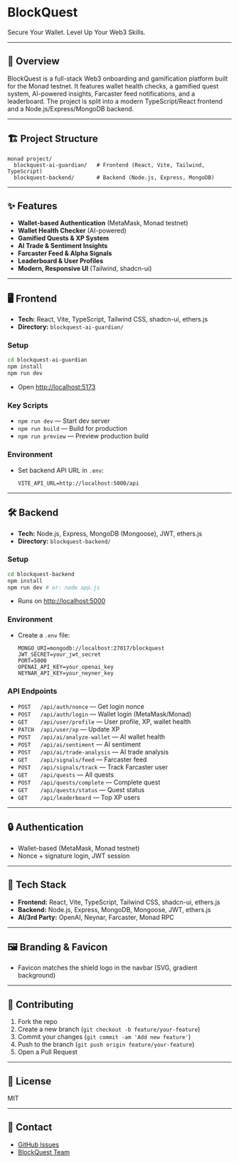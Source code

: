 # BlockQuest

Secure Your Wallet. Level Up Your Web3 Skills.

---

## 🚀 Overview
BlockQuest is a full-stack Web3 onboarding and gamification platform built for the Monad testnet. It features wallet health checks, a gamified quest system, AI-powered insights, Farcaster feed notifications, and a leaderboard. The project is split into a modern TypeScript/React frontend and a Node.js/Express/MongoDB backend.

---

## 🏗️ Project Structure

```
monad project/
  blockquest-ai-guardian/   # Frontend (React, Vite, Tailwind, TypeScript)
  blockquest-backend/       # Backend (Node.js, Express, MongoDB)
```

---

## ✨ Features
- **Wallet-based Authentication** (MetaMask, Monad testnet)
- **Wallet Health Checker** (AI-powered)
- **Gamified Quests & XP System**
- **AI Trade & Sentiment Insights**
- **Farcaster Feed & Alpha Signals**
- **Leaderboard & User Profiles**
- **Modern, Responsive UI** (Tailwind, shadcn-ui)

---

## 🖥️ Frontend
- **Tech:** React, Vite, TypeScript, Tailwind CSS, shadcn-ui, ethers.js
- **Directory:** `blockquest-ai-guardian/`

### Setup
```sh
cd blockquest-ai-guardian
npm install
npm run dev
```
- Open [http://localhost:5173](http://localhost:5173)

### Key Scripts
- `npm run dev` — Start dev server
- `npm run build` — Build for production
- `npm run preview` — Preview production build

### Environment
- Set backend API URL in `.env`:
  ```
  VITE_API_URL=http://localhost:5000/api
  ```

---

## 🛠️ Backend
- **Tech:** Node.js, Express, MongoDB (Mongoose), JWT, ethers.js
- **Directory:** `blockquest-backend/`

### Setup
```sh
cd blockquest-backend
npm install
npm run dev # or: node app.js
```
- Runs on [http://localhost:5000](http://localhost:5000)

### Environment
- Create a `.env` file:
  ```
  MONGO_URI=mongodb://localhost:27017/blockquest
  JWT_SECRET=your_jwt_secret
  PORT=5000
  OPENAI_API_KEY=your_openai_key
  NEYNAR_API_KEY=your_neyner_key
  ```

### API Endpoints
- `POST   /api/auth/nonce` — Get login nonce
- `POST   /api/auth/login` — Wallet login (MetaMask/Monad)
- `GET    /api/user/profile` — User profile, XP, wallet health
- `PATCH  /api/user/xp` — Update XP
- `POST   /api/ai/analyze-wallet` — AI wallet health
- `POST   /api/ai/sentiment` — AI sentiment
- `POST   /api/ai/trade-analysis` — AI trade analysis
- `GET    /api/signals/feed` — Farcaster feed
- `POST   /api/signals/track` — Track Farcaster user
- `GET    /api/quests` — All quests
- `POST   /api/quests/complete` — Complete quest
- `GET    /api/quests/status` — Quest status
- `GET    /api/leaderboard` — Top XP users

---

## 🔒 Authentication
- Wallet-based (MetaMask, Monad testnet)
- Nonce + signature login, JWT session

---

## 🧩 Tech Stack
- **Frontend:** React, Vite, TypeScript, Tailwind CSS, shadcn-ui, ethers.js
- **Backend:** Node.js, Express, MongoDB, Mongoose, JWT, ethers.js
- **AI/3rd Party:** OpenAI, Neynar, Farcaster, Monad RPC

---

## 🖼️ Branding & Favicon
- Favicon matches the shield logo in the navbar (SVG, gradient background)

---

## 🤝 Contributing
1. Fork the repo
2. Create a new branch (`git checkout -b feature/your-feature`)
3. Commit your changes (`git commit -am 'Add new feature'`)
4. Push to the branch (`git push origin feature/your-feature`)
5. Open a Pull Request

---

## 📄 License
MIT

---

## 👾 Contact
- [GitHub Issues](https://github.com/rishikgoud/monad-blitz-hyderabad/issues)
- [BlockQuest Team](mailto:support@blockquest.com) 